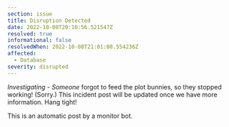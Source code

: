 ```yaml
---
section: issue
title: Disruption Detected
date: 2022-10-08T20:10:56.521547Z
resolved: true
informational: false
resolvedWhen: 2022-10-08T21:01:08.554236Z
affected:
  - Database
severity: disrupted
---
```

*Investigating* - _Someone_ forgot to feed the plot bunnies, so they stopped working! (Sorry.) This incident post will be updated once we have more information. Hang tight!

This is an automatic post by a monitor bot.
        